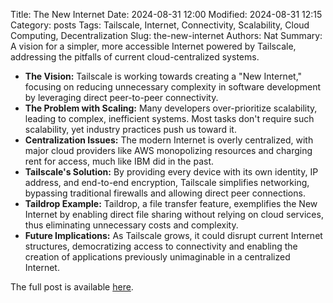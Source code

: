 Title: The New Internet
Date: 2024-08-31 12:00
Modified: 2024-08-31 12:15
Category: posts
Tags: Tailscale, Internet, Connectivity, Scalability, Cloud Computing, Decentralization
Slug: the-new-internet
Authors: Nat
Summary: A vision for a simpler, more accessible Internet powered by Tailscale, addressing the pitfalls of current cloud-centralized systems.

- **The Vision:** Tailscale is working towards creating a "New Internet," focusing on reducing unnecessary complexity in software development by leveraging direct peer-to-peer connectivity.
- **The Problem with Scaling:** Many developers over-prioritize scalability, leading to complex, inefficient systems. Most tasks don't require such scalability, yet industry practices push us toward it.
- **Centralization Issues:** The modern Internet is overly centralized, with major cloud providers like AWS monopolizing resources and charging rent for access, much like IBM did in the past.
- **Tailscale's Solution:** By providing every device with its own identity, IP address, and end-to-end encryption, Tailscale simplifies networking, bypassing traditional firewalls and allowing direct peer connections.
- **Taildrop Example:** Taildrop, a file transfer feature, exemplifies the New Internet by enabling direct file sharing without relying on cloud services, thus eliminating unnecessary costs and complexity.
- **Future Implications:** As Tailscale grows, it could disrupt current Internet structures, democratizing access to connectivity and enabling the creation of applications previously unimaginable in a centralized Internet.

The full post is available [here](https://tailscale.com/blog/new-internet).
